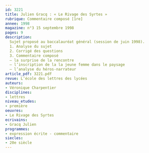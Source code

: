 ```yaml
---
id: 3221
title: Julien Gracq : « Le Rivage des Syrtes » 
rubrique: Commentaire composé [1re]
annee: 1998
magazine: n°3 15 septembre 1998
pages: 9
description: 
  Sujet proposé au baccalauréat général (session de juin 1998).
  1. Analyse du sujet
  2. Corrigé des questions
  3. Commentaire composé
  – la surprise de la rencontre
  – l’inscription de la la jeune femme dans le paysage
  – l’analyse du héros-narrateur
article_pdf: 3221.pdf
revue: L’école des lettres des lycées
auteurs:
- Véronique Charpentier
disciplines:
- lettres
niveau_etudes:
- première
oeuvres:
- Le Rivage des Syrtes
ecrivains:
- Gracq Julien
programmes:
- expression écrite - commentaire
siecles:
- 20e siècle
---
```

